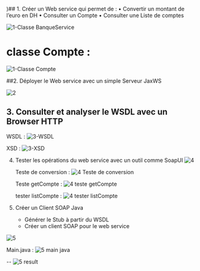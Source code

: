 )## 1. Créer un Web service qui permet de :
  • Convertir un montant de l’euro en DH 
  • Consulter un Compte 
  • Consulter une Liste de comptes

![1-Classe BanqueService](https://github.com/MansourAnas1/TP5-Web-services-SOAP-WSDL-AnasMansour-MIAAD-/assets/167020036/1a341421-d296-4d6b-8534-2bf9cc2f3ba6)
# classe Compte :
![1-Classe Compte](https://github.com/MansourAnas1/TP5-Web-services-SOAP-WSDL-AnasMansour-MIAAD-/assets/167020036/c8fdfbce-a89b-4bb4-9f30-422a9607311e)

##2. Déployer le Web service avec un simple Serveur JaxWS

![2](https://github.com/MansourAnas1/TP5-Web-services-SOAP-WSDL-AnasMansour-MIAAD-/assets/167020036/bf3e8a4e-5571-4241-97ed-30d8caceda0b)

## 3. Consulter et analyser le WSDL avec un Browser HTTP
WSDL : 
![3-WSDL](https://github.com/MansourAnas1/TP5-Web-services-SOAP-WSDL-AnasMansour-MIAAD-/assets/167020036/3e96ffc4-a111-4f3c-bd7d-a0993c366164)

XSD : 
![3-XSD](https://github.com/MansourAnas1/TP5-Web-services-SOAP-WSDL-AnasMansour-MIAAD-/assets/167020036/85fd2b8b-a90d-4bc7-9bfb-3df04974c0ee)


4. Tester les opérations du web service avec un outil comme SoapUI
![4](https://github.com/MansourAnas1/TP5-Web-services-SOAP-WSDL-AnasMansour-MIAAD-/assets/167020036/b51740d0-676b-4985-abe2-3237e5b59ba3)

    Teste de conversion :
![4 Teste de conversion](https://github.com/MansourAnas1/TP5-Web-services-SOAP-WSDL-AnasMansour-MIAAD-/assets/167020036/378d3e97-2224-435e-b968-d7ae11ce01c9)

    Teste getCompte :
![4 teste getCompte](https://github.com/MansourAnas1/TP5-Web-services-SOAP-WSDL-AnasMansour-MIAAD-/assets/167020036/d6c90805-bb1e-4552-9ffd-e4e832f66f93)

    tester listCompte :
![4 tester listCompte](https://github.com/MansourAnas1/TP5-Web-services-SOAP-WSDL-AnasMansour-MIAAD-/assets/167020036/da2278c9-02e1-40c1-9ac6-34d8a3dccf49)


5. Créer un Client SOAP Java
      - Générer le Stub à partir du WSDL
      - Créer un client SOAP pour le web service
  
![5](https://github.com/MansourAnas1/TP5-Web-services-SOAP-WSDL-AnasMansour-MIAAD-/assets/167020036/3d2fb014-8040-4610-b275-51ae1e908b5f)

Main.java : 
![5 main java](https://github.com/MansourAnas1/TP5-Web-services-SOAP-WSDL-AnasMansour-MIAAD-/assets/167020036/aec8fc06-3458-4fff-925c-59246d22f767)

--
![5 result](https://github.com/MansourAnas1/TP5-Web-services-SOAP-WSDL-AnasMansour-MIAAD-/assets/167020036/7fb12ba8-e793-456a-91a1-618793d3f2db)

